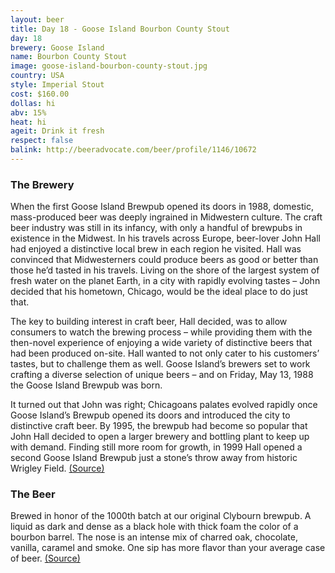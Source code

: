 ```yaml
---
layout: beer
title: Day 18 - Goose Island Bourbon County Stout
day: 18
brewery: Goose Island
name: Bourbon County Stout
image: goose-island-bourbon-county-stout.jpg
country: USA
style: Imperial Stout
cost: $160.00
dollas: hi
abv: 15%
heat: hi
ageit: Drink it fresh
respect: false
balink: http://beeradvocate.com/beer/profile/1146/10672
---
```


### The Brewery

When the first Goose Island Brewpub opened its doors in 1988, domestic, mass-produced beer was deeply ingrained in Midwestern culture. The craft beer industry was still in its infancy, with only a handful of brewpubs in existence in the Midwest. In his travels across Europe, beer-lover John Hall had enjoyed a distinctive local brew in each region he visited. Hall was convinced that Midwesterners could produce beers as good or better than those he’d tasted in his travels. Living on the shore of the largest system of fresh water on the planet Earth, in a city with rapidly evolving tastes – John decided that his hometown, Chicago, would be the ideal place to do just that.

The key to building interest in craft beer, Hall decided, was to allow consumers to watch the brewing process – while providing them with the then-novel experience of enjoying a wide variety of distinctive beers that had been produced on-site. Hall wanted to not only cater to his customers’ tastes, but to challenge them as well. Goose Island’s brewers set to work crafting a diverse selection of unique beers – and on Friday, May 13, 1988 the Goose Island Brewpub was born.

It turned out that John was right; Chicagoans palates evolved rapidly once Goose Island’s Brewpub opened its doors and introduced the city to distinctive craft beer. By 1995, the brewpub had become so popular that John Hall decided to open a larger brewery and bottling plant to keep up with demand. Finding still more room for growth, in 1999 Hall opened a second Goose Island Brewpub just a stone’s throw away from historic Wrigley Field. [(Source)](http://www.gooseisland.com/pages/company_history/110.php)

### The Beer

Brewed in honor of the 1000th batch at our original Clybourn brewpub. A liquid as dark and dense as a black hole with thick foam the color of a bourbon barrel. The nose is an intense mix of charred oak, chocolate, vanilla, caramel and smoke. One sip has more flavor than your average case of beer. [(Source)](http://www.gooseisland.com/pages/bourbon_county_stout/59.php)